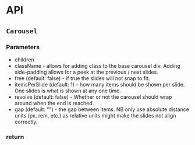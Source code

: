# API

## `Carousel`

### Parameters

- children
- className - allows for adding class to the base carousel div. Adding side-padding allows for a peek at the previous / next slides.
- free (default: false) - if true the slides will not snap to fit.
- itemsPerSlide (default: 1) - how many items should be shown per slide. One slides is what is shown at any one time.
- revolve (default: false) - Whether or not the carousel should wrap around when the end is reached.
- gap (default: "") - the gap between items. NB only use absolute distance units (px, rem, etc.) as relative units might make the slides not align correctly.

### return
